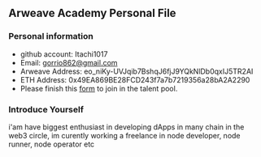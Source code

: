 ## Arweave Academy Personal File

### Personal information

- github account: Itachi1017
- Email: gorrio862@gmail.com
- Arweave Address: eo_niKy-UVJqib7BshqJ6fjJ9YQkNlDb0qxIJ5TR2AI
- ETH Address: 0x49EA869BE28FCD243f7a7b7219356a28bA2A2290
- Please finish this [form](https://docs.google.com/forms/d/e/1FAIpQLSfWA5fIIcBgmRppm3jNz5vmf9Mai_QMVil-2pO4r7YKn_Zhtw/viewform?usp=sf_link) to join in the talent pool.

### Introduce Yourself
 i'am have biggest enthusiast in developing dApps in many chain in the web3 circle, im curently working a freelance in node developer, node runner, node operator etc